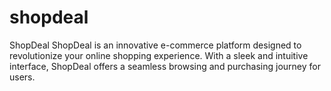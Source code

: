 # shopdeal
ShopDeal ShopDeal is an innovative e-commerce platform designed to revolutionize your online shopping experience. With a sleek and intuitive interface, ShopDeal offers a seamless browsing and purchasing journey for users.
